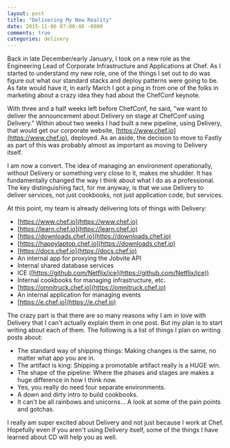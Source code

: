 ```yaml
---
layout: post
title: "Delivering My New Reality"
date: 2015-11-06 07:00:48 -0800
comments: true
categories: delivery
---
```

Back in late December/early January, I took on a new role as the Engineering Lead of Corporate Infrastructure and Applications at Chef. As I started to understand my new role, one of the things I set out to do was figure out what our standard stacks and deploy patterns were going to be. As fate would have it, in early March I got a ping in from one of the folks in marketing about a crazy idea they had about the ChefConf keynote.

With three and a half weeks left before ChefConf, he said, "we want to deliver the announcement about Delivery on stage at ChefConf using Delivery." Within about two weeks I had built a new pipeline, using Delivery, that would get our corporate website, [https://www.chef.io](https://www.chef.io), deployed. As an aside, the decision to move to Fastly as part of this was probably almost as important as moving to Delivery itself.

I am now a convert. The idea of managing an environment operationally, without Delivery or something very close to it, makes me shudder. It has fundamentally changed the way I think about what I do as a professional. The key distinguishing fact, for me anyway, is that we use Delivery to deliver services, not just cookbooks, not just application code, but services.

At this point, my team is already delivering lots of things with Delivery:

- [https://www.chef.io](https://www.chef.io)
- [https://learn.chef.io](https://learn.chef.io)
- [https://downloads.chef.io](https://downloads.chef.io)
- [https://happylaptop.chef.io](https://downloads.chef.io)
- [https://docs.chef.io](https://docs.chef.io)
- An internal app for proxying the Jobvite API
- Internal shared database services
- ICE ([https://github.com/Netflix/ice](https://github.com/Netflix/ice))
- Internal cookbooks for managing infrastructure, etc.
- [https://omnitruck.chef.io](https://omnitruck.chef.io)
- An internal application for managing events
- [https://e.chef.io](https://e.chef.io)

The crazy part is that there are so many reasons why I am in love with Delivery that I can't actually explain them in one post. But my plan is to start writing about each of them. The following is a list of things I plan on writing posts about:

- The standard way of shipping things: Making changes is the same, no matter what app you are in.
- The artifact is king: Shipping a promotable artifact really is a HUGE win.
- The shape of the pipeline: Where the phases and stages are makes a huge difference in how I think now.
- Yes, you really do need four separate environments.
- A down and dirty intro to build cookbooks.
- It can't be all rainbows and unicorns... A look at some of the pain points and gotchas.

I really am super excited about Delivery and not just because I work at Chef. Hopefully even if you aren't using Delivery itself, some of the things I have learned about CD will help you as well.